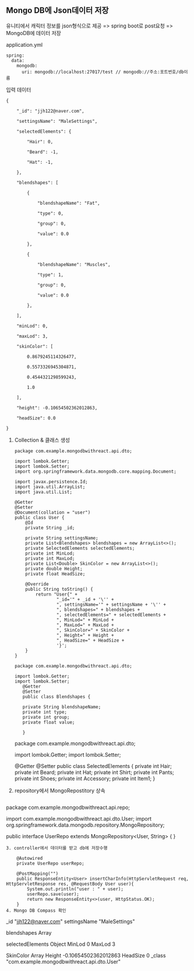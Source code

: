 ## Mongo DB에 Json데이터 저장

유니티에서 캐릭터 정보를 json형식으로 제공 => spring boot로 post요청 => MongoDB에 데이터 저장

application.yml

```
spring:
  data:
    mongodb:
      uri: mongodb://localhost:27017/test // mongodb://주소:포트번호/db이름
```

입력 데이터

```
{

    "_id": "jjh122@naver.com",

    "settingsName": "MaleSettings",

    "selectedElements": {

        "Hair": 0,

        "Beard": -1,

        "Hat": -1,

    },

    "blendshapes": [

        {

            "blendshapeName": "Fat",

            "type": 0,

            "group": 0,

            "value": 0.0

        },

        {

            "blendshapeName": "Muscles",

            "type": 1,

            "group": 0,

            "value": 0.0

        },

    ],

    "minLod": 0,

    "maxLod": 3,

    "skinColor": [

        0.8679245114326477,

        0.5573326945304871,

        0.4544321298599243,

        1.0

    ],

    "height": -0.10654502362012863,

    "headSize": 0.0

}
```



1. Collection & 클래스 생성

   ```
   package com.example.mongodbwithreact.api.dto;

   import lombok.Getter;
   import lombok.Setter;
   import org.springframework.data.mongodb.core.mapping.Document;

   import javax.persistence.Id;
   import java.util.ArrayList;
   import java.util.List;

   @Getter
   @Setter
   @Document(collation = "user")
   public class User {
       @Id
       private String _id;

       private String settingsName;
       private List<Blendshapes> blendshapes = new ArrayList<>();
       private SelectedElements selectedElements;
       private int MinLod;
       private int MaxLod;
       private List<Double> SkinColor = new ArrayList<>();
       private double Height;
       private float HeadSize;

       @Override
       public String toString() {
           return "User{" +
                   "_id='" + _id + '\'' +
                   ", settingsName='" + settingsName + '\'' +
                   ", blendshapes=" + blendshapes +
                   ", selectedElements=" + selectedElements +
                   ", MinLod=" + MinLod +
                   ", MaxLod=" + MaxLod +
                   ", SkinColor=" + SkinColor +
                   ", Height=" + Height +
                   ", HeadSize=" + HeadSize +
                   '}';
       }
   }

   ```

   ```
   package com.example.mongodbwithreact.api.dto;

   import lombok.Getter;
   import lombok.Setter;
      @Getter
      @Setter
      public class Blendshapes {

      private String blendshapeName;
      private int type;
      private int group;
      private float value;

      }
   ```


    
    package com.example.mongodbwithreact.api.dto;
    
    import lombok.Getter;
    import lombok.Setter;
    
    @Getter
    @Setter
       public class SelectedElements {
    	private int Hair;
       private int Beard;
       private int Hat;
       private int Shirt;
       private int Pants;
       private int Shoes;
       private int Accessory;
       private int Item1;
       }
2. repository에서 MongoRepostitory 상속

   ```
package com.example.mongodbwithreact.api.repo;

import com.example.mongodbwithreact.api.dto.User;
import org.springframework.data.mongodb.repository.MongoRepository;

public interface UserRepo extends MongoRepository<User, String> {
  }
   ```
3. controller에서 데이터를 받고 db에 저장수행

       @Autowired
       private UserRepo userRepo;
    
       @PostMapping("")
       public ResponseEntity<User> insertCharInfo(HttpServletRequest req, HttpServletResponse res, @RequestBody User user){
           System.out.println("user : " + user);
           userRepo.save(user);
           return new ResponseEntity<>(user, HttpStatus.OK);
       }
4. Mongo DB Compass 확인

   ```
_id
"jjh122@naver.com"
settingsName
"MaleSettings"

blendshapes
Array

selectedElements
Object
MinLod
0
MaxLod
3

SkinColor
Array
Height
-0.10654502362012863
HeadSize
0
_class
"com.example.mongodbwithreact.api.dto.User"
   ```

